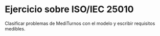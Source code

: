 # Ejercicio sobre ISO/IEC 25010
Clasificar problemas de MediTurnos con el modelo y escribir requisitos medibles.
